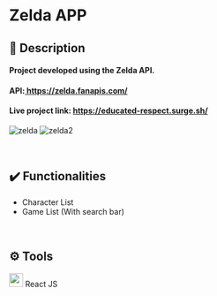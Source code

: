 # Zelda APP 



## 📑 Description
<h4> Project developed using the Zelda API. </h4>
<h4>API:<a href="https://zelda.fanapis.com/" target="_blank"> https://zelda.fanapis.com/</a></h4>

<h4>Live project link: <a href="https://educated-respect.surge.sh/">https://educated-respect.surge.sh/</a></h4>

![zelda](https://user-images.githubusercontent.com/69012717/169342860-6dd76d13-afeb-4e30-b4f1-653f74bdd240.png)
![zelda2](https://user-images.githubusercontent.com/69012717/169343623-4013ceef-d2c6-4bba-b85f-7a6bde7a8fb8.png)


<br>

## ✔️ Functionalities
<ul>
  <li> Character List </li>
  <li> Game List (With search bar) </li>
</ul>

<br>

## ⚙️ Tools

[<img src="https://upload.wikimedia.org/wikipedia/commons/a/a7/React-icon.svg" width="25em">](https://pt-br.reactjs.org) React JS
<br>
